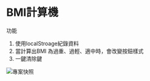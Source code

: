 # BMI計算機

功能
1. 使用localStroage紀錄資料
2. 當計算出BMI 為過重、過輕、適中時，會改變按鈕樣式
3. 一鍵清除鍵


![專案快照](https://i.postimg.cc/ZKpL9VCY/image.jpg)
